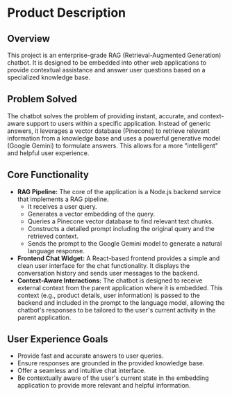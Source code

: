 # Product Description

## Overview
This project is an enterprise-grade RAG (Retrieval-Augmented Generation) chatbot. It is designed to be embedded into other web applications to provide contextual assistance and answer user questions based on a specialized knowledge base.

## Problem Solved
The chatbot solves the problem of providing instant, accurate, and context-aware support to users within a specific application. Instead of generic answers, it leverages a vector database (Pinecone) to retrieve relevant information from a knowledge base and uses a powerful generative model (Google Gemini) to formulate answers. This allows for a more "intelligent" and helpful user experience.

## Core Functionality
- **RAG Pipeline:** The core of the application is a Node.js backend service that implements a RAG pipeline.
  - It receives a user query.
  - Generates a vector embedding of the query.
  - Queries a Pinecone vector database to find relevant text chunks.
  - Constructs a detailed prompt including the original query and the retrieved context.
  - Sends the prompt to the Google Gemini model to generate a natural language response.
- **Frontend Chat Widget:** A React-based frontend provides a simple and clean user interface for the chat functionality. It displays the conversation history and sends user messages to the backend.
- **Context-Aware Interactions:** The chatbot is designed to receive external context from the parent application where it is embedded. This context (e.g., product details, user information) is passed to the backend and included in the prompt to the language model, allowing the chatbot's responses to be tailored to the user's current activity in the parent application.

## User Experience Goals
- Provide fast and accurate answers to user queries.
- Ensure responses are grounded in the provided knowledge base.
- Offer a seamless and intuitive chat interface.
- Be contextually aware of the user's current state in the embedding application to provide more relevant and helpful information.